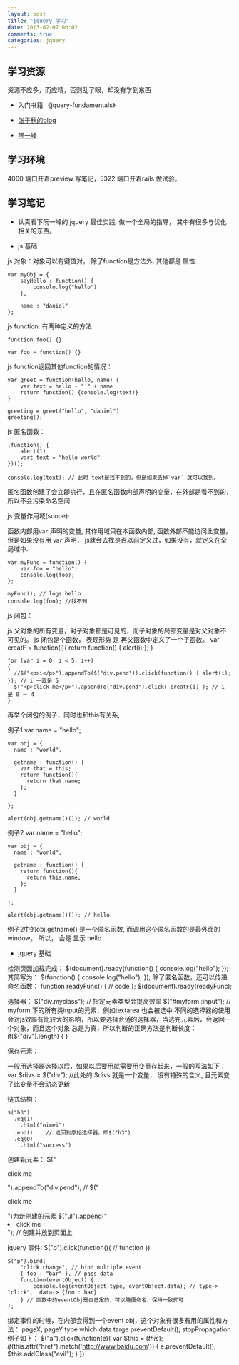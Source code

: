 ```yaml
---
layout: post
title: "jquery 学习"
date: 2013-02-07 00:02
comments: true
categories: jquery
---
```


学习资源
----

资源不应多，而应精，否则乱了眼，却没有学到东西

* 入门书籍 《jquery-fundamentals》

* [张子秋的blog](http://www.cnblogs.com/zhangziqiu/archive/2009/05/05/jQuery-Learn-4.html)

* [阮一峰](http://www.ruanyifeng.com/blog/)

<!-- more -->

学习环境
----

4000 端口开着preview 写笔记，5322 端口开着rails 做试验。

学习笔记
----

* 认真看下阮一峰的 jquery 最佳实践, 做一个全局的指导，
  其中有很多与优化相关的东西。

* js 基础

js 对象：对象可以有键值对， 除了function是方法外, 其他都是 属性.
    
    var myObj = {
        sayHello : function() {
            consolo.log("hello") 
        },

        name : "daniel"
    };

js function: 有两种定义的方法

    function foo() {}

    var foo = function() {}     

js function返回其他function的情况：

    var greet = function(hello, name) {
        var text = hello + " " + name
        return function() {console.log(text)}
    }

    greeting = greet("hello", "daniel")
    greeting();

js 匿名函数：
    
    (function() {
        alert(1) 
        vart text = "hello world"
    })();

    consolo.log(text); // 此时 text是找不到的，但是如果去掉`var` 就可以找到。 

匿名函数创建了会立即执行，且在匿名函数内部声明的变量，在外部是看不到的，所以不会污染命名空间

js 变量作用域(scope):

函数内部用`var` 声明的变量, 其作用域只在本函数内部,
函数外部不能访问此变量。但是如果没有用 `var` 声明，
js就会去找是否以前定义过，如果没有，就定义在全局域中.
    
    var myFunc = function() {
        var foo = "hello";
        console.log(foo);
    };

    myFunc(); // logs hello
    console.log(foo); //找不到


js 闭包：
    
js 父对象的所有变量，对子对象都是可见的，而子对象的局部变量是对父对象不可见的。
js 闭包是个函数， 表现形势 是 再父函数中定义了一个子函数。
    var creatF = function(i){
      return function() { alert(i);};
    }

    for (var i = 0; i < 5; i++) 
    {
      //$("<p>i</p>").appendTo($("div.pend")).click(function() { alert(i); }); // i 一直是 5 
      $("<p>click me</p>").appendTo("div.pend").click( creatF(i) ); // i 是 0 － 4
    }
       
再举个闭包的例子，同时也和this有关系,

例子1
    var name = "hello";

    var obj = {
      name : "world", 

      getname : function() {
        var that = this;
        return function(){
          return that.name; 
        };         
      }

    };

    alert(obj.getname()()); // world
例子2
    var name = "hello";

    var obj = {
      name : "world", 

      getname : function() {
        return function(){
          return this.name; 
        };         
      }

    };

    alert(obj.getname()()); // hello
例子2中的obj.getname() 是一个匿名函数, 而调用这个匿名函数的是最外面的window，
所以， 会是 显示 hello

* jquery 基础

检测页面加载完成：
    $(document).ready(function() {
        console.log("hello");
    });
其简写为：
    $(function() {
        console.log("hello");
    });
除了匿名函数，还可以传递 命名函数：
    function readyFunc() {
        // code 
    };
    $(document).ready(readyFunc);

选择器：
    $("div.myclass"); // 指定元素类型会提高效率
    $("#myform :input"); // myform 下的所有类input的元素，例如textarea 也会被选中
不同的选择器的使用会对js效率有比较大的影响，所以要选择合适的选择器，当选完元素后，会返回一个对象，而且这个对象
总是为真，所以判断的正确方法是判断长度：
    if($("div").length) { }

保存元素：
    
一般用选择器选择以后，如果以后要用就需要用变量存起来，一般的写法如下：
    var $divs = $("div"); //此处的 $divs  就是一个变量， 没有特殊的含义, 且元素变了此变量不会动态更新

链式结构：

    $("h3")
      .eq(1)
        .html("nimei")
      .end()    // 返回到原始选择器，即$("h3")
      .eq(0)
        .html("success")

创建新元素：
    $("<p>click me</p>").appendTo("div.pend"); // $("<p>click me</p>")为新创建的元素
    $("ul").append("<li>click me</li>"); // 创建并放到页面上

jquery 事件:
    $("p").click(function(){
        // function 
    })

    $("p").bind(
        "click change", // bind multiple event 
        { foo : "bar" }, // pass data
        function(eventObject) {
            console.log(eventObject.type, eventObject.data); // type-> "click",  data-> {foo : bar}
        } // 函数中的eventObj是自己定的，可以随便命名，保持一致即可
    );
绑定事件的时候，在内部会得到一个event obj，这个对象有很多有用的属性和方法：
    pageX, pageY
    type
    which
    data
    targe
    preventDefault(); stopPropagation
例子如下：
    $("a").click(function(e){
        var $this = $(this);
        if ($this.attr("href").match('http://www.baidu.com')) {
          e.preventDefault();
          $this.addClass("evil");
        }
    })
